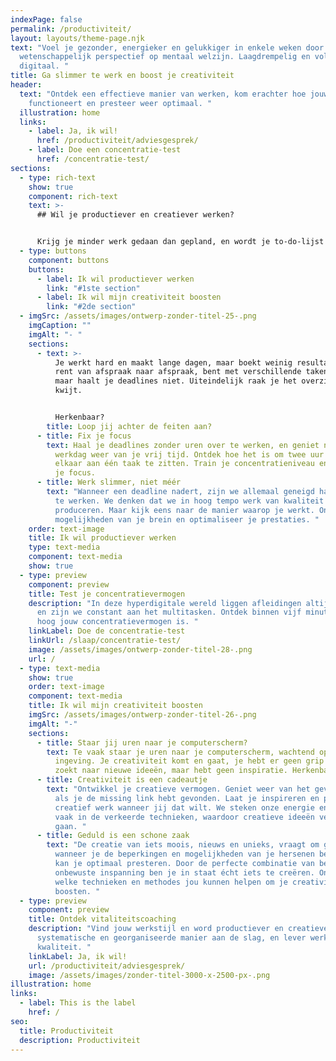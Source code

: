 ```yaml
---
indexPage: false
permalink: /productiviteit/
layout: layouts/theme-page.njk
text: "Voel je gezonder, energieker en gelukkiger in enkele weken door een uniek
  wetenschappelijk perspectief op mentaal welzijn. Laagdrempelig en volledig
  digitaal. "
title: Ga slimmer te werk en boost je creativiteit
header:
  text: "Ontdek een effectieve manier van werken, kom erachter hoe jouw brein
    functioneert en presteer weer optimaal. "
  illustration: home
  links:
    - label: Ja, ik wil!
      href: /productiviteit/adviesgesprek/
    - label: Doe een concentratie-test
      href: /concentratie-test/
sections:
  - type: rich-text
    show: true
    component: rich-text
    text: >-
      ## Wil je productiever en creatiever werken?


      Krijg je minder werk gedaan dan gepland, en wordt je to-do-lijst alleen maar langer? Zit je tegen beter weten in te wachten op een creatieve ingeving? Ontdek hoe je productiever én creatiever wordt in je werk.
  - type: buttons
    component: buttons
    buttons:
      - label: Ik wil productiever werken
        link: "#1ste section"
      - label: Ik wil mijn creativiteit boosten
        link: "#2de section"
  - imgSrc: /assets/images/ontwerp-zonder-titel-25-.png
    imgCaption: ""
    imgAlt: "- "
    sections:
      - text: >-
          Je werkt hard en maakt lange dagen, maar boekt weinig resultaat. Je
          rent van afspraak naar afspraak, bent met verschillende taken bezig,
          maar haalt je deadlines niet. Uiteindelijk raak je het overzicht
          kwijt. 


          Herkenbaar? 
        title: Loop jij achter de feiten aan?
      - title: Fix je focus
        text: Haal je deadlines zonder uren over te werken, en geniet na een succesvolle
          werkdag weer van je vrij tijd. Ontdek hoe het is om twee uur achter
          elkaar aan één taak te zitten. Train je concentratieniveau en herwin
          je focus.
      - title: Werk slimmer, niet méér
        text: "Wanneer een deadline nadert, zijn we allemaal geneigd harder en sneller
          te werken. We denken dat we in hoog tempo werk van kwaliteit kunnen
          produceren. Maar kijk eens naar de manier waarop je werkt. Ontdek de
          mogelijkheden van je brein en optimaliseer je prestaties. "
    order: text-image
    title: Ik wil productiever werken
    type: text-media
    component: text-media
    show: true
  - type: preview
    component: preview
    title: Test je concentratievermogen
    description: "In deze hyperdigitale wereld liggen afleidingen altijd op de loer
      en zijn we constant aan het multitasken. Ontdek binnen vijf minuten hoe
      hoog jouw concentratievermogen is. "
    linkLabel: Doe de concentratie-test
    linkUrl: /slaap/concentratie-test/
    image: /assets/images/ontwerp-zonder-titel-28-.png
    url: /
  - type: text-media
    show: true
    order: text-image
    component: text-media
    title: Ik wil mijn creativiteit boosten
    imgSrc: /assets/images/ontwerp-zonder-titel-26-.png
    imgAlt: "-"
    sections:
      - title: Staar jij uren naar je computerscherm?
        text: Te vaak staar je uren naar je computerscherm, wachtend op een creatieve
          ingeving. Je creativiteit komt en gaat, je hebt er geen grip op. Je
          zoekt naar nieuwe ideeën, maar hebt geen inspiratie. Herkenbaar?
      - title: Creativiteit is een cadeautje
        text: "Ontwikkel je creatieve vermogen. Geniet weer van het gevoel dat je krijgt
          als je de missing link hebt gevonden. Laat je inspireren en produceer
          creatief werk wanneer jij dat wilt. We steken onze energie en tijd
          vaak in de verkeerde technieken, waardoor creatieve ideeën verloren
          gaan. "
      - title: Geduld is een schone zaak
        text: "De creatie van iets moois, nieuws en unieks, vraagt om geduld. Alleen
          wanneer je de beperkingen en mogelijkheden van je hersenen begrijpt,
          kan je optimaal presteren. Door de perfecte combinatie van bewuste en
          onbewuste inspanning ben je in staat écht iets te creëren. Ontdek
          welke technieken en methodes jou kunnen helpen om je creativiteit te
          boosten. "
  - type: preview
    component: preview
    title: Ontdek vitaliteitscoaching
    description: "Vind jouw werkstijl en word productiever en creatiever. Ga op een
      systematische en georganiseerde manier aan de slag, en lever werk van
      kwaliteit. "
    linkLabel: Ja, ik wil!
    url: /productiviteit/adviesgesprek/
    image: /assets/images/zonder-titel-3000-x-2500-px-.png
illustration: home
links:
  - label: This is the label
    href: /
seo:
  title: Productiviteit
  description: Productiviteit
---
```

